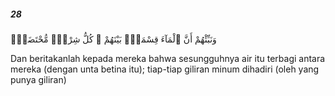 ##### 28

<span class="ayah">وَنَبِّئْهُمْ أَنَّ ٱلْمَآءَ قِسْمَةٌۢ بَيْنَهُمْ ۖ كُلُّ شِرْبٍۢ مُّحْتَضَرٌۭ</span>

<span class="ayah_translation">Dan beritakanlah kepada mereka bahwa sesungguhnya air itu terbagi antara mereka (dengan unta betina itu); tiap-tiap giliran minum dihadiri (oleh yang punya giliran)</span>
